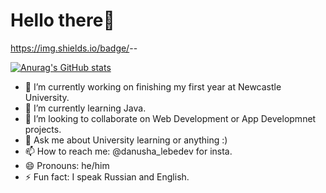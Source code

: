 # Hello there👋

https://img.shields.io/badge/<Python>-<My favourite language>-<green>

[![Anurag's GitHub stats](https://github-readme-stats.vercel.app/api?username=daniil-lebedev)](https://github.com/daniil-lebedev/github-readme-stats)

- 🔭 I’m currently working on finishing my first year at Newcastle University.
- 🌱 I’m currently learning Java.
- 👯 I’m looking to collaborate on Web Development or App Developmnet projects.
- 💬 Ask me about University learning or anything :)
- 📫 How to reach me: @danusha_lebedev for insta.
- 😄 Pronouns: he/him
- ⚡ Fun fact: I speak Russian and English.

